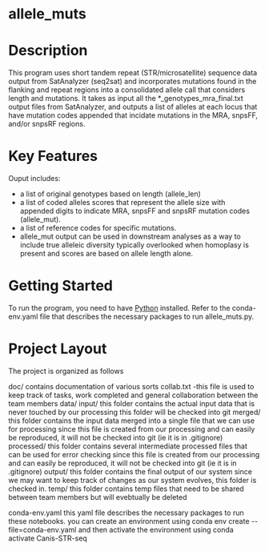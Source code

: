 # allele_muts

# Description
This program uses short tandem repeat (STR/microsatellite) sequence data output from SatAnalyzer (seq2sat) and incorporates mutations found in the flanking and repeat regions into a consolidated allele call that considers length and mutations. It takes as input all the *_genotypes_mra_final.txt output files from SatAnalyzer, and outputs a list of alleles at each locus that have mutation codes appended that incidate mutations in the MRA, snpsFF, and/or snpsRF regions. 

# Key Features
Ouput includes:
* a list of original genotypes based on length (allele_len)
* a list of coded alleles scores that represent the allele size with appended digits to indicate MRA, snpsFF and snpsRF mutation codes (allele_mut).
* a list of reference codes for specific mutations.
* allele_mut output can be used in downstream analyses as a way to include true alleleic diversity typically overlooked when homoplasy is present and scores are based on allele length alone.

# Getting Started
To run the program, you need to have [Python](https://www.python.org/downloads/) installed.
Refer to the conda-env.yaml file that describes the necessary packages to run allele_muts.py. 

# Project Layout
The project is organized as follows

doc/
contains documentation of various sorts
collab.txt -this file is used to keep track of tasks, work completed and general collaboration between the team members
data/
input/
this folder contains the actual input data that is never touched by our processing
this folder will be checked into git
merged/
this folder contains the input data merged into a single file that we can use for processing
since this file is created from our processing and can easily be reproduced, it will not be checked into git (ie it is in .gitignore)
processed/
this folder contains several intermediate processed files that can be used for error checking
since this file is created from our processing and can easily be reproduced, it will not be checked into git (ie it is in .gitignore)
output/
this folder contains the final output of our system
since we may want to keep track of changes as our system evolves, this folder is checked in.
temp/
this folder contains temp files that need to be shared between team members but will evebtually be deleted

conda-env.yaml
this yaml file describes the necessary packages to run these notebooks.
you can create an environment using conda env create --file=conda-env.yaml
and then activate the environment using conda activate Canis-STR-seq
